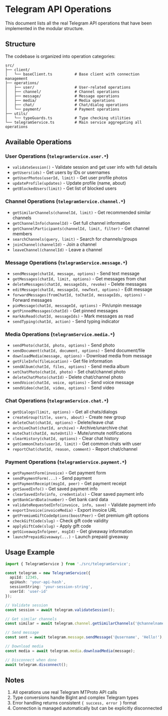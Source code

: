 # Telegram API Operations

This document lists all the real Telegram API operations that have been implemented in the modular structure.

## Structure

The codebase is organized into operation categories:

```
src/
├── client/
│   └── baseClient.ts          # Base client with connection management
├── operations/
│   ├── user/                  # User-related operations
│   ├── channel/               # Channel operations
│   ├── message/               # Message operations
│   ├── media/                 # Media operations
│   ├── chat/                  # Chat/dialog operations
│   └── payment/               # Payment operations
├── utils/
│   └── typeGuards.ts          # Type checking utilities
└── telegramService.ts         # Main service aggregating all operations
```

## Available Operations

### User Operations (`telegramService.user.*`)
- `validateSession()` - Validate session and get user info with full details
- `getUsers(ids)` - Get users by IDs or usernames
- `getUserPhotos(userId, limit)` - Get user profile photos
- `updateProfile(updates)` - Update profile (name, about)
- `getBlockedUsers(limit)` - Get list of blocked users

### Channel Operations (`telegramService.channel.*`)
- `getSimilarChannels(channelId, limit)` - Get recommended similar channels
- `getChannelInfo(channelId)` - Get full channel information
- `getChannelParticipants(channelId, limit, filter)` - Get channel members
- `searchChannels(query, limit)` - Search for channels/groups
- `joinChannel(channelId)` - Join a channel
- `leaveChannel(channelId)` - Leave a channel

### Message Operations (`telegramService.message.*`)
- `sendMessage(chatId, message, options)` - Send text message
- `getMessages(chatId, limit, options)` - Get messages from chat
- `deleteMessages(chatId, messageIds, revoke)` - Delete messages
- `editMessage(chatId, messageId, newText, options)` - Edit message
- `forwardMessages(fromChatId, toChatId, messageIds, options)` - Forward messages
- `pinMessage(chatId, messageId, options)` - Pin/unpin message
- `getPinnedMessages(chatId)` - Get pinned messages
- `markAsRead(chatId, messageIds)` - Mark messages as read
- `sendTyping(chatId, action)` - Send typing indicator

### Media Operations (`telegramService.media.*`)
- `sendPhoto(chatId, photo, options)` - Send photo
- `sendDocument(chatId, document, options)` - Send document/file
- `downloadMedia(message, options)` - Download media from message
- `getFileInfo(fileLocation)` - Get file information
- `sendAlbum(chatId, files, options)` - Send media album
- `setChatPhoto(chatId, photo)` - Set chat/channel photo
- `deleteChatPhoto(chatId)` - Delete chat/channel photo
- `sendVoice(chatId, voice, options)` - Send voice message
- `sendVideo(chatId, video, options)` - Send video

### Chat Operations (`telegramService.chat.*`)
- `getDialogs(limit, options)` - Get all chats/dialogs
- `createGroup(title, users, about)` - Create new group
- `deleteChat(chatId, options)` - Delete/leave chat
- `archiveChat(chatId, archive)` - Archive/unarchive chat
- `muteChat(chatId, muteUntil)` - Mute/unmute notifications
- `clearHistory(chatId, options)` - Clear chat history
- `getCommonChats(userId, limit)` - Get common chats with user
- `reportChat(chatId, reason, comment)` - Report chat/channel

### Payment Operations (`telegramService.payment.*`)
- `getPaymentForm(invoice)` - Get payment form
- `sendPaymentForm(...)` - Send payment
- `getPaymentReceipt(msgId, peer)` - Get payment receipt
- `getSavedInfo()` - Get saved payment info
- `clearSavedInfo(info, credentials)` - Clear saved payment info
- `getBankCardData(number)` - Get bank card data
- `validateRequestedInfo(invoice, info, save)` - Validate payment info
- `exportInvoice(invoiceMedia)` - Export invoice URL
- `getPremiumGiftCodeOptions(boostPeer)` - Get premium gift options
- `checkGiftCode(slug)` - Check gift code validity
- `applyGiftCode(slug)` - Apply gift code
- `getGiveawayInfo(peer, msgId)` - Get giveaway information
- `launchPrepaidGiveaway(...)` - Launch prepaid giveaway


## Usage Example

```typescript
import { TelegramService } from './src/telegramService';

const telegram = new TelegramService({
  apiId: 12345,
  apiHash: 'your-api-hash',
  sessionString: 'your-session-string',
  userId: 'user-id'
});

// Validate session
const session = await telegram.validateSession();

// Get similar channels
const similar = await telegram.channel.getSimilarChannels('@channelname', 10);

// Send message
const sent = await telegram.message.sendMessage('@username', 'Hello!');

// Download media
const media = await telegram.media.downloadMedia(message);

// Disconnect when done
await telegram.disconnect();
```

## Notes

1. All operations use real Telegram MTProto API calls
2. Type conversions handle BigInt and complex Telegram types
3. Error handling returns consistent `{ success, error }` format
4. Connection is managed automatically but can be explicitly disconnected